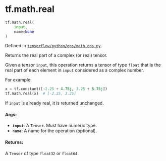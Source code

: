<div itemscope itemtype="http://developers.google.com/ReferenceObject">
<meta itemprop="name" content="tf.math.real" />
<meta itemprop="path" content="Stable" />
</div>

# tf.math.real

``` python
tf.math.real(
    input,
    name=None
)
```



Defined in [`tensorflow/python/ops/math_ops.py`](/code/stable/tensorflow/python/ops/math_ops.py).

Returns the real part of a complex (or real) tensor.

Given a tensor `input`, this operation returns a tensor of type `float` that
is the real part of each element in `input` considered as a complex number.

For example:

```python
x = tf.constant([-2.25 + 4.75j, 3.25 + 5.75j])
tf.math.real(x)  # [-2.25, 3.25]
```

If `input` is already real, it is returned unchanged.

#### Args:

* <b>`input`</b>: A `Tensor`. Must have numeric type.
* <b>`name`</b>: A name for the operation (optional).


#### Returns:

A `Tensor` of type `float32` or `float64`.